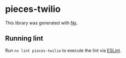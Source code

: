 # pieces-twilio

This library was generated with [Nx](https://nx.dev).

## Running lint

Run `nx lint pieces-twilio` to execute the lint via [ESLint](https://eslint.org/).
